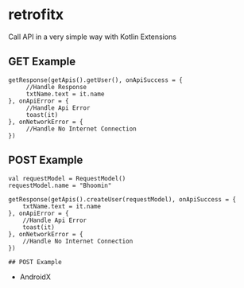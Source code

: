 # retrofitx
Call API in a very simple way with Kotlin Extensions

## GET Example
```
getResponse(getApis().getUser(), onApiSuccess = {
     //Handle Response
     txtName.text = it.name
}, onApiError = {
     //Handle Api Error
     toast(it)
}, onNetworkError = {
     //Handle No Internet Connection
})

```

## POST Example
```
val requestModel = RequestModel()
requestModel.name = "Bhoomin"

getResponse(getApis().createUser(requestModel), onApiSuccess = {
    txtName.text = it.name
}, onApiError = {
    //Handle Api Error
    toast(it)
}, onNetworkError = {
    //Handle No Internet Connection
})

## POST Example
```

- AndroidX
